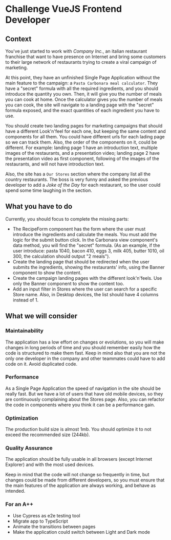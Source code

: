 # Challenge VueJS Frontend Developer

## Context

You've just started to work with _Company Inc._, an italian restaurant franchise that want to have 
presence on Internet and bring some customers to their large network of restaurants trying to create
a viral campaign of marketing.

At this point, they have an unfinished Single Page Application without the main feature to the campaign:
a `Pasta Carbonara meal calculator`.
They have a "secret" formula with all the required ingredients, and you should introduce the quantity you own. Then,
it will give you the number of meals you can cook at home. Once the calculator gives you the number of meals you can cook,
the site will navigate to a landing page with the "secret" formula exposed, and the exact quantities of each ingredient
you have to use.

You should create two landing pages for marketing campaigns that should have a different Look'n'feel for each one,
but keeping the same content and components for all them. You could have different urls for each lading page so we can
track them. Also, the order of the components on it, could be different.
For example: landing page 1 have an introduction text, multiple images of the restaurants, and a presentation video;
landing page 2 have the presentation video as first component, following of the images of the restaurants, and will not
have introduction text.

Also, the site has a `Our Stores` section where the company list all the country restaurants. The boss is very funny
and asked the previous developer to add a _Joke of the Day_ for each restaurant, so the user could spend some time 
laughing in the section.

## What you have to do

Currently, you should focus to complete the missing parts:
- The RecipeForm component has the form where the user must introduce the ingredients and calculate the meals. You must
add the logic for the submit button click. In the Carbonara view component's data method, you will find the "secret" 
  formula. (As an example, if the user introduce: pasta 1040, bacon 410, eggs 3, milk 405, butter 1010, oil 300, the
  calculation should output "2 meals").
- Create the landing page that should be redirected when the user submits the ingredients, showing the restaurants' info,
  using the Banner component to show the content.
- Create the campaign landing pages with the different look'n'feels. Use only the Banner component to show the content too.
- Add an input filter in Stores where the user can search for a specific Store name. Also, in Desktop devices, the list
should have 4 columns instead of 1.

## What we will consider

### Maintainability

The application has a low effort on changes or evolutions, so you will make changes in long periods of time and you
should remember easily how the code is structured to make them fast.
Keep in mind also that you are not the only one developer in the company and other teammates could have to add
code on it. Avoid duplicated code.

### Performance

As a Single Page Application the speed of navigation in the site should be really fast. But we have a lot of users
that have old mobile devices, so they are continuously complaining about the Stores page.
Also, you can refactor the code in components where you think it can be a performance gain.

### Optimization

The production build size is almost 1mb. You should optimize it to not exceed the recommended size (244kb).

### Quality Assurance

The application should be fully usable in all browsers (except Internet Explorer) and with the most used devices.

Keep in mind that the code will not change so frequently in time, but changes could be made from different developers,
so you must ensure that the main features of the application are always working, and behave as intended.

### For an A++

- Use Cypress as e2e testing tool
- Migrate app to TypeScript
- Animate the transitions between pages
- Make the application could switch between Light and Dark mode
